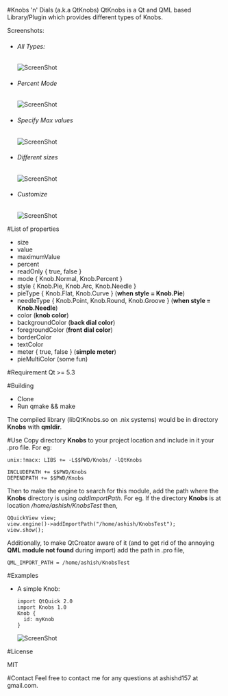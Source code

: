 #Knobs 'n' Dials (a.k.a QtKnobs)
QtKnobs is a Qt and QML based Library/Plugin which provides different types of Knobs.

Screenshots:
- ###### All Types:

  ![ScreenShot](https://raw.githubusercontent.com/ashish157/Knobs-n-Dials-QML/5c5e347b649606533a95330b9cafb3b4eb4b8155/QtKnobs/screens/alltypes.png)

- ###### Percent Mode

  ![ScreenShot](https://raw.githubusercontent.com/ashish157/Knobs-n-Dials-QML/5c5e347b649606533a95330b9cafb3b4eb4b8155/QtKnobs/screens/percent.png)

- ###### Specify Max values

  ![ScreenShot](https://raw.githubusercontent.com/ashish157/Knobs-n-Dials-QML/5c5e347b649606533a95330b9cafb3b4eb4b8155/QtKnobs/screens/maxvalues.png)
  
- ###### Different sizes

  ![ScreenShot](https://raw.githubusercontent.com/ashish157/Knobs-n-Dials-QML/5c5e347b649606533a95330b9cafb3b4eb4b8155/QtKnobs/screens/sizes.png)
  
- ###### Customize

  ![ScreenShot](https://raw.githubusercontent.com/ashish157/Knobs-n-Dials-QML/5c5e347b649606533a95330b9cafb3b4eb4b8155/QtKnobs/screens/custom.png)

#List of properties
* size
* value
* maximumValue
* percent
* readOnly { true, false }
* mode { Knob.Normal, Knob.Percent }
* style { Knob.Pie, Knob.Arc, Knob.Needle }
* pieType { Knob.Flat, Knob.Curve  } (**when style = Knob.Pie**)
* needleType { Knob.Point, Knob.Round, Knob.Groove  } (**when style = Knob.Needle**)
* color (**knob color**)
* backgroundColor (**back dial color**)
* foregroundColor (**front dial color**)
* borderColor
* textColor
* meter { true, false } (**simple meter**)
* pieMultiColor (some fun)
 
#Requirement
Qt >= 5.3

#Building
* Clone
* Run qmake && make

The compiled library (libQtKnobs.so on .nix systems) would be in directory **Knobs** with **qmldir**.

#Use
Copy directory **Knobs** to your project location and include in it your .pro file.
For eg:
```
unix:!macx: LIBS += -L$$PWD/Knobs/ -lQtKnobs

INCLUDEPATH += $$PWD/Knobs
DEPENDPATH += $$PWD/Knobs
```
Then to make the engine to search for this module, add the path where the **Knobs** directory is using *addImportPath*. 
For eg. If the directory **Knobs** is at location */home/ashish/KnobsTest* then,
```
QQuickView view;
view.engine()->addImportPath("/home/ashish/KnobsTest");
view.show();
```

Additionally, to make QtCreator aware of it (and to get rid of the annoying **QML module not found** during import) add the path in .pro file,
```
QML_IMPORT_PATH = /home/ashish/KnobsTest
```

#Examples

* A simple Knob:
  
  ```
  import QtQuick 2.0
  import Knobs 1.0
  Knob {
    id: myKnob
  }
  ```

  ![ScreenShot](https://raw.githubusercontent.com/ashish157/Knobs-n-Dials-QML/5c5e347b649606533a95330b9cafb3b4eb4b8155/QtKnobs/screens/default.png)

#License

MIT

#Contact
Feel free to contact me for any questions at ashishd157 at gmail.com.
